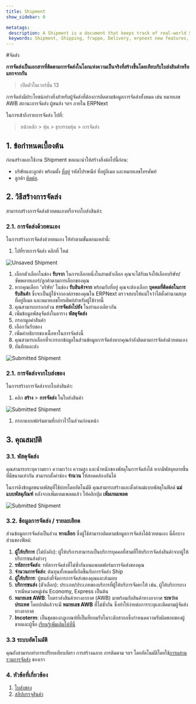 ```yaml
---
title: Shipment
show_sidebar: 0

metatags:
 description: A Shipment is a document that keeps track of real-world Shipments created against a Delivery Note or independently. This is particularly useful for shippers who want to track all their Shipment information such as AWB Number, Shipment Status, Carrier, etc. within ERPNext.
 keywords: Shipment, Shipping, frappe, Delivery, erpnext new features, erp, open source erp, free erp, stock
---
```


<!-- add-breadcrumbs -->
#จัดส่ง

**การจัดส่งเป็นเอกสารที่ติดตามการจัดส่งในโลกแห่งความเป็นจริงที่สร้างขึ้นโดยเทียบกับใบส่งสินค้าหรือแยกจากกัน**

> เปิดตัวในเวอร์ชั่น 13

การจัดส่งมีประโยชน์อย่างยิ่งสำหรับผู้จัดส่งที่ต้องการติดตามข้อมูลการจัดส่งทั้งหมด เช่น หมายเลข AWB สถานะการจัดส่ง ผู้ขนส่ง ฯลฯ ภายใน ERPNext

ในการเข้าถึงรายการจัดส่ง ไปที่:
> หน้าหลัก > หุ้น > ธุรกรรมหุ้น > การจัดส่ง

## 1. ข้อกำหนดเบื้องต้น
ก่อนสร้างและใช้งาน Shipment ขอแนะนำให้สร้างสิ่งต่อไปนี้ก่อน:

* บริษัทและลูกค้า พร้อมตั้ง [ที่อยู่](/docs/user/manual/th/CRM/address) รหัสไปรษณีย์ ที่อยู่อีเมล และหมายเลขโทรศัพท์
* ลูกค้า [ติดต่อ](/docs/user/manual/th/CRM/contact).

## 2. วิธีสร้างการจัดส่ง
สามารถสร้างการจัดส่งด้วยตนเองหรือจากใบส่งสินค้า:

### 2.1. การจัดส่งด้วยตนเอง
ในการสร้างการจัดส่งด้วยตนเอง ให้ทำตามขั้นตอนเหล่านี้:

1. ไปที่รายการจัดส่ง คลิกที่ ใหม่

 <img class="screenshot" alt="Unsaved Shipment" src="{{docs_base_url}}/assets/img/stock/unsaved-shipment.png">

1. เลือกตัวเลือกในช่อง **รับจาก** ในการเลือกหนึ่งในสามตัวเลือก คุณจะได้รับแจ้งให้เลือกบริษัท/ซัพพลายเออร์/ลูกค้าตามการเลือกของคุณ
1. หากคุณเลือก 'บริษัท' ในช่อง **รับสินค้าจาก** พร้อมกับที่อยู่ คุณจะต้องเลือก **บุคคลที่ติดต่อในการรับสินค้า** ซึ่งจะเป็นผู้ใช้จากองค์กรของคุณใน ERPNext ตรวจสอบให้แน่ใจว่าได้ตั้งค่านามสกุล ที่อยู่อีเมล และหมายเลขโทรศัพท์สำหรับผู้ใช้รายนี้
1. คุณสามารถกรอกส่วน **การจัดส่งไปยัง** ในทำนองเดียวกัน
1. เพิ่มข้อมูลพัสดุจัดส่งในตาราง **พัสดุจัดส่ง**
1. กรอกมูลค่าสินค้า
1. เลือกวันรับของ
1. เพิ่มคำอธิบายของเนื้อหาในการจัดส่งนี้
1. คุณสามารถเลือกที่จะกรอกข้อมูลในส่วนข้อมูลการจัดส่งหากคุณกำลังติดตามการจัดส่งด้วยตนเอง
1. บันทึกและส่ง

 <img class="screenshot" alt="Submitted Shipment" src="{{docs_base_url}}/assets/img/stock/shipment-submitted.png">

### 2.1. การจัดส่งจากใบส่งของ
ในการสร้างการจัดส่งจากใบส่งสินค้า:

1. คลิก **สร้าง** > **การจัดส่ง** ในใบส่งสินค้า

 <img class="screenshot" alt="Submitted Shipment" src="{{docs_base_url}}/assets/img/stock/shipment-from-delivery-note.png">

1. กรอกแบบฟอร์มตามที่กล่าวไว้ในส่วนก่อนหน้า

## 3. คุณสมบัติ

### 3.1. พัสดุจัดส่ง

คุณสามารถระบุความยาว ความกว้าง ความสูง และน้ำหนักของพัสดุในการจัดส่งได้ หากมีพัสดุหลายชิ้นที่มีขนาดเท่ากัน สามารถตั้งค่าช่อง **จำนวน** ให้สอดคล้องกันได้

ในการดึงข้อมูลขนาดพัสดุที่ใช้บ่อยโดยอัตโนมัติ คุณสามารถสร้างและตั้งค่าแม่แบบพัสดุในฟิลด์ **แม่แบบพัสดุภัณฑ์** หลังจากเพิ่มเทมเพลตแล้ว ให้คลิกปุ่ม **เพิ่มเทมเพลต**

 <img class="screenshot" alt="Submitted Shipment" src="{{docs_base_url}}/assets/img/stock/shipment-parcel.png">

### 3.2. ข้อมูลการจัดส่ง / รายละเอียด
ส่วนข้อมูลการจัดส่งเป็นส่วน **ทางเลือก** ซึ่งผู้ใช้สามารถติดตามข้อมูลการจัดส่งได้ด้วยตนเอง นี่คือบางส่วนของฟิลด์:

1. **ผู้ให้บริการ** (ไม่บังคับ): ผู้ให้บริการสามารถเป็นบริการบุคคลที่สามที่ให้บริการจัดส่งสินค้าจากผู้ให้บริการขนส่งต่างๆ
1. **รหัสการจัดส่ง**: รหัสการจัดส่งที่ไม่ซ้ำกันบนแพลตฟอร์มการจัดส่งของคุณ
1. **จำนวนการจัดส่ง**: ต้นทุนทั้งหมดที่เกิดขึ้นกับการจัดส่ง Ship
1. **ผู้ให้บริการ**: ผู้ขนส่งที่จัดการการจัดส่งของคุณและส่งมอบ
1. **บริการขนส่ง** (ตัวเลือก): ประเภท/ประเภทของบริการที่ผู้ให้บริการจัดหาให้ เช่น. ผู้ให้บริการบางรายมีหมวดหมู่เช่น Economy, Express เป็นต้น
1. **หมายเลข AWB**: ใบตราส่งสินค้าทางอากาศ (AWB) มาพร้อมกับสินค้าทางอากาศ **ระหว่างประเทศ** โดยปกติแล้วจะมี **หมายเลข AWB** ที่ไม่ซ้ำกัน ซึ่งทำให้ง่ายต่อการระบุและติดตามผู้จัดส่งทางอากาศ
1. **Incoterm**: เป็นชุดของกฎเกณฑ์ที่เป็นที่ยอมรับในระดับสากลซึ่งกำหนดความรับผิดชอบของผู้ขายและผู้ซื้อ [เรียนรู้เพิ่มเติมได้ที่นี่](https://iccwbo.org/resources-for-business/incoterms-rules/incoterms-2020/)

### 3.3 ระบบอัตโนมัติ

คุณยังสามารถทำการเปรียบเทียบอัตรา การสร้างฉลาก การติดตาม ฯลฯ โดยอัตโนมัติโดยใช้[การผสานรวมการจัดส่ง](/docs/user/manual/th/erpnext_integration/erpnext_shipping) ของเรา

### 4. หัวข้อที่เกี่ยวข้อง
1. [ใบส่งของ](/docs/user/manual/th/stock/delivery-note)
1. [สลิปบรรจุสินค้า](/docs/user/manual/th/stock/packing-slip)
